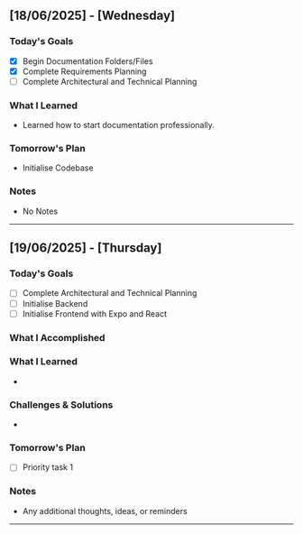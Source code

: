 ## [18/06/2025] - [Wednesday]

### Today's Goals
- [x] Begin Documentation Folders/Files
- [x] Complete Requirements Planning
- [ ] Complete Architectural and Technical Planning
### What I Learned
- Learned how to start documentation professionally.
### Tomorrow's Plan
- Initialise Codebase
### Notes
- No Notes

---
## [19/06/2025] - [Thursday]

### Today's Goals
- [ ] Complete Architectural and Technical Planning
- [ ] Initialise Backend
- [ ] Initialise Frontend with Expo and React
### What I Accomplished

### What I Learned
- 
### Challenges & Solutions
- 
### Tomorrow's Plan
- [ ] Priority task 1
### Notes
- Any additional thoughts, ideas, or reminders
---



